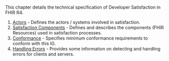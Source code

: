 
This chapter details the technical specification of Developer Satisfaction in FHIR R4.

1. [Actors](actors.html) - Defines the actors / systems involved in satisfaction.
1. [Satisfaction Components](components.html) - Defines and describes the components (FHIR Resources) used in satisfaction processes. 
1. [Conformance](conformance.html) - Specifies minimum conformance requirements to conform with this IG.
1. [Handling Errors](errors.html) - Provides some information on detecting and handling errors for clients and servers.

